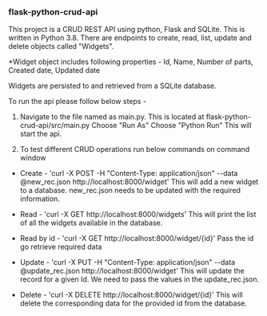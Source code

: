 ### flask-python-crud-api

This project is a CRUD REST API using python, Flask and SQLite.
This is written in Python 3.8.
There are endpoints to create, read, list, update and delete objects called 
"Widgets".

*Widget object includes following properties - 
Id,
Name,
Number of parts,
Created date,
Updated date

Widgets are persisted to and retrieved from a SQLite database.

To run the api please follow below steps - 
1. Navigate to the file named as main.py. This is located at 
flask-python-crud-api/src/main.py
Choose "Run As"
Choose "Python Run"
This will start the api.

2. To test different CRUD operations run below commands on command window

* Create - 'curl -X POST -H "Content-Type: application/json" --data @new_rec.json http://localhost:8000/widget'
  This will add a new widget to a database. new_rec.json needs to be updated
  with the required information.

* Read - 'curl -X GET http://localhost:8000/widgets' 
  This will print the list of all the widgets available in the database.

* Read by id - 'curl -X GET http://localhost:8000/widget/{id}' 
  Pass the id go retrieve required data

* Update - 'curl -X PUT -H "Content-Type: application/json" --data @update_rec.json http://localhost:8000/widget'
  This will update the record for a given Id. We need to pass the values 
  in the update_rec.json.

* Delete - 'curl -X DELETE http://localhost:8000/widget/{id}'
  This will delete the corresponding data for the provided id from the database.